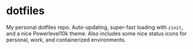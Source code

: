 # dotfiles

My personal dotfiles repo. Auto-updating, super-fast loading with `zinit`, and a nice Powerlevel10k theme. Also includes some nice status icons for personal, work, and containerized environments.
